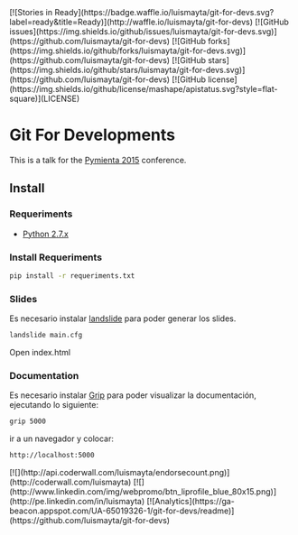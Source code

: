 <span class="badges">
[![Stories in Ready](https://badge.waffle.io/luismayta/git-for-devs.svg?label=ready&title=Ready)](http://waffle.io/luismayta/git-for-devs)
[![GitHub issues](https://img.shields.io/github/issues/luismayta/git-for-devs.svg)](https://github.com/luismayta/git-for-devs)
[![GitHub forks](https://img.shields.io/github/forks/luismayta/git-for-devs.svg)](https://github.com/luismayta/git-for-devs)
[![GitHub stars](https://img.shields.io/github/stars/luismayta/git-for-devs.svg)](https://github.com/luismayta/git-for-devs)
[![GitHub license](https://img.shields.io/github/license/mashape/apistatus.svg?style=flat-square)](LICENSE)
</span>

# Git For Developments

This is a talk for the [Pymienta 2015](http://pimientadigital.com) conference.


## Install

### Requeriments

* [Python 2.7.x](http://python.org/download/)

### Install Requeriments

```bash
pip install -r requeriments.txt
```

### Slides

Es necesario instalar [landslide](https://github.com/adamzap/landslide) para poder generar los slides.

```bash
landslide main.cfg
```

Open index.html

### Documentation

Es necesario instalar [Grip](https://github.com/joeyespo/grip) para poder visualizar la documentación, ejecutando lo siguiente:


```bash
grip 5000
```

ir a un navegador y colocar:

```bash
http://localhost:5000
```

<span class="badges">
[![](http://api.coderwall.com/luismayta/endorsecount.png)](http://coderwall.com/luismayta)
[![](http://www.linkedin.com/img/webpromo/btn_liprofile_blue_80x15.png)](http://pe.linkedin.com/in/luismayta)
[![Analytics](https://ga-beacon.appspot.com/UA-65019326-1/git-for-devs/readme)](https://github.com/luismayta/git-for-devs)
</span>
